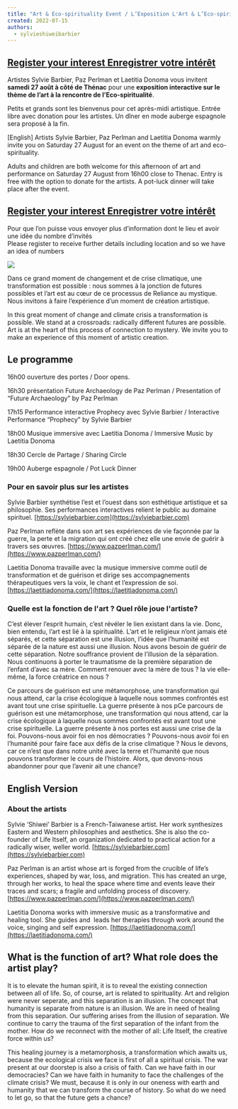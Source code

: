 ```yaml
---
title: "Art & Eco-spirituality Event / L’Exposition L'Art & L’Eco-spiritualité 27 Aug 2022"
created: 2022-07-15
authors: 
  - sylvieshiweibarbier
---
```


<div className="bg-gray-100">
  <a href="https://forms.gle/1amRgdqHfRo9gKLX6" className="mx-auto max-w-7xl py-2 px-4 sm:px-6 lg:flex lg:items-center lg:justify-center lg:py-4 lg:px-8 no-underline">
    <h2 className="text-2xl font-bold tracking-tight text-gray-900 md:text-3xl m-2 text-center divide-y-2 divide-black flex flex-col items-center m-0 space-y-2 w-full">
      <span>Register your interest</span>
      <span className="text-theme-yellow italic">Enregistrer votre intérêt</span>
    </h2>
  </a>
</div>

Artistes Sylvie Barbier, Paz Perlman et Laetitia Donoma vous invitent **samedi 27 août à côté de Thénac** pour une **exposition interactive sur le thème de l’art à la rencontre de l’Eco-spiritualité**.

Petits et grands sont les bienvenus pour cet après-midi artistique. Entrée libre avec donation pour les artistes. Un dîner en mode auberge espagnole sera proposé à la fin.

\[English\] Artists Sylvie Barbier, Paz Perlman and Laetitia Donoma warmly invite you on Saturday 27 August for an event on the theme of art and eco-spirituality.

Adults and children are both welcome for this afternoon of art and performance on Saturday 27 August from 16h00 close to Thenac. Entry is free with the option to donate for the artists. A pot-luck dinner will take place after the event.

<div className="bg-gray-100">
  <a href="https://forms.gle/1amRgdqHfRo9gKLX6" className="mx-auto max-w-7xl py-2 px-4 sm:px-6 lg:flex lg:items-center lg:justify-center lg:py-4 lg:px-8 no-underline">
    <h2 className="text-2xl font-bold tracking-tight text-gray-900 md:text-3xl m-2 text-center divide-y-2 divide-black flex flex-col items-center m-0 space-y-2 w-full">
      <span>Register your interest</span>
      <span className="text-theme-yellow italic">Enregistrer votre intérêt</span>
    </h2>
  </a>
</div>

Pour que l’on puisse vous envoyer plus d’information dont le lieu et avoir une idée du nombre d’invités  
Please register to receive further details including location and so we have an idea of numbers

![](assets/images/invitation-722x1024.jpg)

Dans ce grand moment de changement et de crise climatique, une transformation est possible : nous sommes à la jonction de futures possibles et l’art est au cœur de ce processus de Reliance au mystique. Nous invitons à faire l’expérience d’un moment de création artistique.

In this great moment of change and climate crisis a transformation is possible. We stand at a crossroads: radically different futures are possible. Art is at the heart of this process of connection to mystery. We invite you to make an experience of this moment of artistic creation. 

## Le programme

16h00 ouverture des portes / Door opens.

16h30 présentation Future Archaeology de Paz Perlman / Presentation of “Future Archaeology” by Paz Perlman

17h15 Performance interactive Prophecy avec Sylvie Barbier / Interactive Performance “Prophecy” by Sylvie Barbier

18h00 Musique immersive avec Laetitia Donoma / Immersive Music by Laetitia Donoma

18h30 Cercle de Partage / Sharing Circle

19h00 Auberge espagnole / Pot Luck Dinner

### Pour en savoir plus sur les artistes

Sylvie Barbier synthétise l’est et l’ouest dans son esthétique artistique et sa philosophie. Ses performances interactives relient le public au domaine spirituel. [https://sylviebarbier.com](https://sylviebarbier.com)

Paz Perlman reflète dans son art ses expériences de vie façonnée par la guerre, la perte et la migration qui ont créé chez elle une envie de guérir à travers ses œuvres. [https://www.pazperlman.com/](https://www.pazperlman.com/)

Laetitia Donoma travaille avec la musique immersive comme outil de transformation et de guérison et dirige ses accompagnements thérapeutiques vers la voix, le chant et l’expression de soi. [https://laetitiadonoma.com/](https://laetitiadonoma.com/)

### **Quelle est la fonction de l'art ? Quel rôle joue l'artiste?**

C’est élever l’esprit humain, c’est révéler le lien existant dans la vie. Donc, bien entendu, l’art est lié à la spiritualité. L’art et le religieux n’ont jamais été séparés, et cette séparation est une illusion, l’idée que l’humanité est séparée de la nature est aussi une illusion. Nous avons besoin de guérir de cette séparation. Notre souffrance provient de l’illusion de la séparation. Nous continuons à porter le traumatisme de la première séparation de l’enfant d’avec sa mère. Comment renouer avec la mère de tous ? la vie elle-même, la force créatrice en nous ?

Ce parcours de guérison est une métamorphose, une transformation qui nous attend, car la crise écologique à laquelle nous sommes confrontés est avant tout une crise spirituelle. La guerre présente à nos pCe parcours de guérison est une métamorphose, une transformation qui nous attend, car la crise écologique à laquelle nous sommes confrontés est avant tout une crise spirituelle. La guerre présente à nos portes est aussi une crise de la foi. Pouvons-nous avoir foi en nos démocraties ? Pouvons-nous avoir foi en l’humanité pour faire face aux défis de la crise climatique ? Nous le devons, car ce n’est que dans notre unité avec la terre et l’humanité que nous pouvons transformer le cours de l’histoire. Alors, que devons-nous abandonner pour que l’avenir ait une chance?

## English Version

### About the artists 

Sylvie ‘Shiwei’ Barbier is a French-Taiwanese artist. Her work synthesizes Eastern and Western philosophies and aesthetics. She is also the co-founder of Life Itself, an organization dedicated to practical action for a radically wiser, weller world. [https://sylviebarbier.com](https://sylviebarbier.com)

Paz Perlman is an artist whose art is forged from the crucible of life’s experiences, shaped by war, loss, and migration. This has created an urge, through her works, to heal the space where time and events leave their traces and scars; a fragile and unfolding process of discovery. [https://www.pazperlman.com/](https://www.pazperlman.com/)

Laetitia Donoma works with immersive music as a transformative and healing tool. She guides and  leads her therapies through work around the voice, singing and self expression. [https://laetitiadonoma.com/](https://laetitiadonoma.com/)

## **What is the function of art? What role does the artist play?**

It is to elevate the human spirit, it is to reveal the existing connection between all of life. So, of course, art is related to spirituality. Art and religion were never seperate, and this separation is an illusion. The concept that humanity is separate from nature is an illusion. We are in need of healing from this separation. Our suffering arises from the illusion of separation. We continue to carry the trauma of the first separation of the infant from the mother. How do we reconnect with the mother of all: Life Itself, the creative force within us?

This healing journey is a metamorphosis, a transformation which awaits us, because the ecological crisis we face is first of all a spiritual crisis. The war present at our doorstep is also a crisis of faith. Can we have faith in our democracies? Can we have faith in humanity to face the challenges of the climate crisis? We must, because it is only in our oneness with earth and humanity that we can transform the course of history. So what do we need to let go, so that the future gets a chance?
